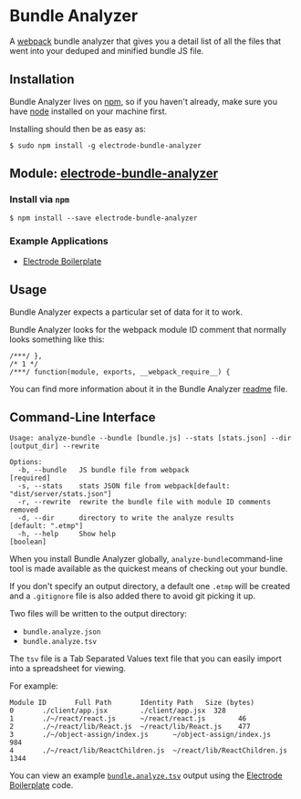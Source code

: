 # Bundle Analyzer

A [webpack](https://webpack.github.io/) bundle analyzer that gives you a detail list of all the files that went into your deduped and minified bundle JS file.

## Installation

Bundle Analyzer lives on [npm](https://www.npmjs.com/package/electrode-bundle-), so if you haven't already, make sure you have [node](http://nodejs.org/) installed on your machine first.

Installing should then be as easy as:

```
$ sudo npm install -g electrode-bundle-analyzer
```

## Module: [electrode-bundle-analyzer](https://github.com/electrode-io/electrode-bundle-analyzer)

### Install via `npm`

```
$ npm install --save electrode-bundle-analyzer
```

### Example Applications

* [Electrode Boilerplate](https://github.com/electrode-io/electrode-boilerplate-universal-react-node#electrode-bundle-analyzer)

## Usage

Bundle Analyzer expects a particular set of data for it to work.

Bundle Analyzer looks for the webpack module ID comment that normally looks something like this:

```
/***/ },
/* 1 */
/***/ function(module, exports, __webpack_require__) {
```

You can find more information about it in the Bundle Analyzer [readme](https://github.com/electrode-io/electrode-bundle-analyzer#generating-the-necessary-data) file.

## Command-Line Interface

```
Usage: analyze-bundle --bundle [bundle.js] --stats [stats.json] --dir
[output_dir] --rewrite

Options:
  -b, --bundle   JS bundle file from webpack                          [required]
  -s, --stats    stats JSON file from webpack[default: "dist/server/stats.json"]
  -r, --rewrite  rewrite the bundle file with module ID comments removed
  -d, --dir      directory to write the analyze results       [default: ".etmp"]
  -h, --help     Show help                                             [boolean]
```

When you install Bundle Analyzer globally, `analyze-bundle`command-line tool is made available as the quickest means of checking out your bundle.

If you don't specify an output directory, a default one `.etmp` will be created and a `.gitignore` file is also added there to avoid git picking it up.

Two files will be written to the output directory:

* `bundle.analyze.json`
* `bundle.analyze.tsv`

The `tsv` file is a Tab Separated Values text file that you can easily import into a spreadsheet for viewing.

For example:

```
Module ID       Full Path       Identity Path   Size (bytes)
0       ./client/app.jsx        ./client/app.jsx  328
1       ./~/react/react.js      ~/react/react.js        46
2       ./~/react/lib/React.js  ~/react/lib/React.js    477
3       ./~/object-assign/index.js      ~/object-assign/index.js        984
4       ./~/react/lib/ReactChildren.js  ~/react/lib/ReactChildren.js    1344
```

You can view an example [`bundle.analyze.tsv`](https://docs.google.com/spreadsheets/d/1IomT2fYCKEwVY0CO-0jImc7CBj_uAmgy70Egsm4CnVE/edit?usp=sharing&rm=minimal) output using the [Electrode Boilerplate](https://github.com/electrode-io/electrode/tree/d4142ee0c938cbf973a429ee8467052aa4e1c9be/samples/universal-react-node#electrode-bundle-analyzer) code.

  


